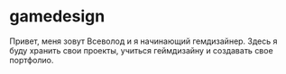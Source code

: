 # gamedesign
Привет, меня зовут Всеволод и я начинающий гемдизайнер. 
Здесь я буду хранить свои проекты, учиться геймдизайну и создавать свое портфолио.